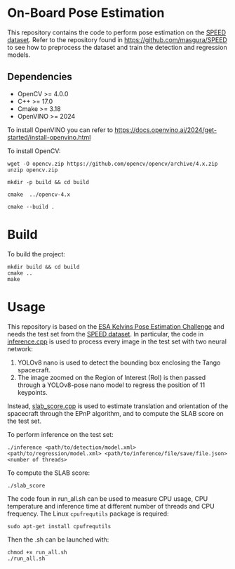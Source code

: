 # On-Board Pose Estimation

This repository contains the code to perform pose estimation on the [SPEED dataset](https://purl.stanford.edu/dz692fn7184). Refer to the repository found in https://github.com/masgura/SPEED to see how to preprocess the dataset and train the detection and regression models.

## Dependencies
- OpenCV >= 4.0.0
- C++ >= 17.0
- Cmake >= 3.18
- OpenVINO >= 2024

To install OpenVINO you can refer to https://docs.openvino.ai/2024/get-started/install-openvino.html

To install OpenCV:

```
wget -O opencv.zip https://github.com/opencv/opencv/archive/4.x.zip
unzip opencv.zip

mkdir -p build && cd build

cmake  ../opencv-4.x

cmake --build .
```
# Build

To build the project:

```
mkdir build && cd build
cmake ..
make
```

# Usage

This repository is based on the [ESA Kelvins Pose Estimation Challenge](https://kelvins.esa.int/satellite-pose-estimation-challenge/home/) and needs the test set from the [SPEED dataset](https://purl.stanford.edu/dz692fn7184). In particular, the code in [inference.cpp](https://github.com/masgura/On-board-pose-estimation/blob/main/src/inference.cpp) is used to process every image in the test set with two neural network:

1. YOLOv8 nano is used to detect the bounding box enclosing the Tango spacecraft.
2. The image zoomed on the Region of Interest (RoI) is then passed through a YOLOv8-pose nano model to regress the position of 11 keypoints.

Instead, [slab_score.cpp](https://github.com/masgura/On-board-pose-estimation/blob/main/src/slab_score.cpp) is used to estimate translation and orientation of the spacecraft through the EPnP algorithm, and to compute the SLAB score on the test set.

To perform inference on the test set:

```
./inference <path/to/detection/model.xml> <path/to/regression/model.xml> <path/to/inference/file/save/file.json> <number of threads>
```

To compute the SLAB score:

```
./slab_score 
```

The code foun in run_all.sh can be used to measure CPU usage, CPU temperature and inference time at different number of threads and CPU frequency. The Linux `cpufrequtils` package is required:

```
sudo apt-get install cpufrequtils
```

Then the .sh can be launched with:

```
chmod +x run_all.sh
./run_all.sh
```
